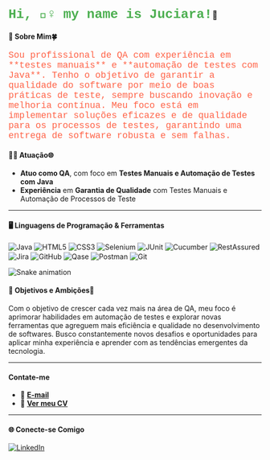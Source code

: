 ### <span style="color: #4CAF50; font-size: 26px; font-family: 'Courier New', monospace;">Hi, 🙋‍♀️ my name is Juciara!</span>💚

#### 💼 Sobre Mim🍀

<p style="color: #FF6347; font-family: 'Courier New', monospace; font-size: 18px;">Sou profissional de QA com experiência em **testes manuais** e **automação de testes com Java**. Tenho o objetivo de garantir a qualidade do software por meio de boas práticas de teste, sempre buscando inovação e melhoria contínua. Meu foco está em implementar soluções eficazes e de qualidade para os processos de testes, garantindo uma entrega de software robusta e sem falhas.</p>

#### 👩‍💻 Atuação🌐

- **Atuo como QA**, com foco em **Testes Manuais e Automação de Testes com Java**
- **Experiência** em **Garantia de Qualidade** com Testes Manuais e Automação de Processos de Teste

---
#### 🖥️ Linguagens de Programação & Ferramentas

<div align="left">
  <img align="center" alt="Java" src="https://img.shields.io/badge/Java-ED8B00?style=for-the-badge&logo=openjdk&logoColor=white" />
  <img align="center" alt="HTML5" src="https://img.shields.io/badge/HTML-239120?style=for-the-badge&logo=html5&logoColor=white" />
  <img align="center" alt="CSS3" src="https://img.shields.io/badge/CSS-239120?style=for-the-badge&logo=css3&logoColor=white" />
  <img align="center" alt="Selenium" src="https://img.shields.io/badge/Selenium-43B02A?style=for-the-badge&logo=selenium&logoColor=white" />
  <img align="center" alt="JUnit" src="https://img.shields.io/badge/JUnit-25A162?style=for-the-badge&logo=junit&logoColor=white" />
  <img align="center" alt="Cucumber" src="https://img.shields.io/badge/Cucumber-23B574?style=for-the-badge&logo=cucumber&logoColor=white" />
  <img align="center" alt="RestAssured" src="https://img.shields.io/badge/RestAssured-3A5A40?style=for-the-badge&logo=rest&logoColor=white" />
  <img align="center" alt="Jira" src="https://img.shields.io/badge/Jira-0052CC?style=for-the-badge&logo=jira&logoColor=white" />
  <img align="center" alt="GitHub" src="https://img.shields.io/badge/GitHub-181717?style=for-the-badge&logo=github&logoColor=white" />
  <img align="center" alt="Qase" src="https://img.shields.io/badge/Qase-FF6633?style=for-the-badge&logo=qase&logoColor=white" />
  <img align="center" alt="Postman" src="https://img.shields.io/badge/Postman-FF6C37?style=for-the-badge&logo=postman&logoColor=white" />
  <img align="center" alt="Git" src="https://img.shields.io/badge/Git-F1502F?style=for-the-badge&logo=git&logoColor=white" />
</div>

![Snake animation](https://github.com/LuigiGF/LuigiGF/blob/output/github-contribution-grid-snake.svg)

#### 🌱 Objetivos e Ambições🚀

Com o objetivo de crescer cada vez mais na área de QA, meu foco é aprimorar habilidades em automação de testes e explorar novas ferramentas que agreguem mais eficiência e qualidade no desenvolvimento de softwares. Busco constantemente novos desafios e oportunidades para aplicar minha experiência e aprender com as tendências emergentes da tecnologia.

---

#### Contate-me

- 📧 [**E-mail**](mailto:juciarae.c@gmail.com)
- 📄 [**Ver meu CV**](https://github.com/juciiara/juciiara/blob/main/JUCIARA%20E.pdf)

---

#### 🌐 Conecte-se Comigo

[![LinkedIn](https://img.shields.io/badge/LinkedIn-0A66C2?style=for-the-badge&logo=linkedin&logoColor=white)](https://www.linkedin.com/in/juciara-e-c/)







    
  
